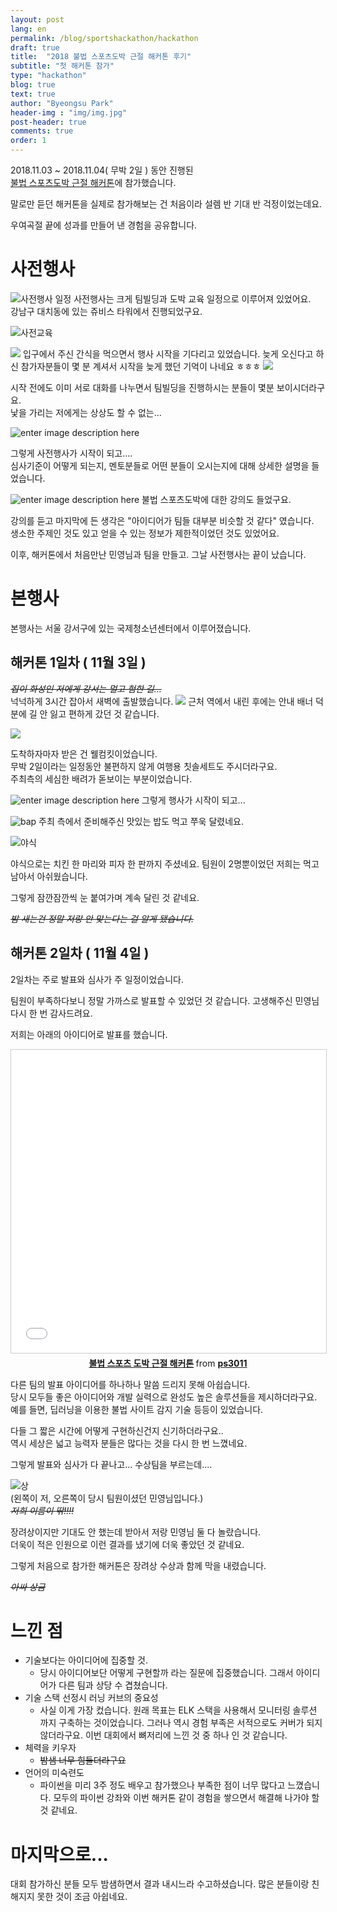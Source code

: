 ```yaml
---
layout: post
lang: en 
permalink: /blog/sportshackathon/hackathon
draft: true 
title:  "2018 불법 스포츠도박 근절 해커톤 후기"
subtitle: "첫 해커톤 참가"
type: "hackathon"
blog: true
text: true
author: "Byeongsu Park"
header-img : "img/img.jpg"
post-header: true
comments: true
order: 1
---
```



2018.11.03 ~ 2018.11.04( 무박 2일 ) 동안 진행된  
[불법 스포츠도박 근절 해커톤](http://www.sportshackathon.kr/)에 참가했습니다.

말로만 듣던 해커톤을 실제로 참가해보는 건 처음이라 설렘 반 기대 반 걱정이었는데요.

우여곡절 끝에 성과를 만들어 낸 경험을 공유합니다.

# 사전행사

![사전행사 일정](https://lh3.googleusercontent.com/oYOmOLBh0ztudpOorRemAQUzT0tcS7lqBub3RVQkLsi2A7x7mmPVRh7Imv5XjawBWIThnmXcUEqLbg)
사전행사는 크게 팀빌딩과 도박 교육 일정으로 이루어져 있었어요.  
강남구 대치동에 있는 쥬비스 타워에서 진행되었구요.

![사전교육](https://lh3.googleusercontent.com/ddxFJaZ9vYVPCrU5f-CMH3-i-ILvnrg_6B5YmiP6nKaENHv7_9amMUoUCe-Qi0jZ8OpnCLNpBkBB "사전교육 쥬비스타워")

![
](https://lh3.googleusercontent.com/tzMoxbz0HPO_3-SPXVGhZGVZ-TP1hMCVuZBKr4KtvIIW0pdefdQywJss04Fm62IHeqC6J5eD7yAT "waiting")
 입구에서 주신 간식을 먹으면서 행사 시작을 기다리고 있었습니다.
 늦게 오신다고 하신 참가자분들이 몇 분 계셔서 시작을 늦게 했던 기억이 나네요 ㅎㅎㅎ
![
](https://lh3.googleusercontent.com/-dsw73OOBHl1BQ4XaTCu7cYxRqZWlHyKD4FQuv94hEuN0lzRUa-tO3A1rIDdPYUAPhfXcqi0wpJG "before_start")

시작 전에도 이미 서로 대화를 나누면서 팀빌딩을 진행하시는 분들이 몇분 보이시더라구요.  
낯을 가리는 저에게는 상상도 할 수 없는...

![enter image description here](https://lh3.googleusercontent.com/JVKO8rXtpceLZ8m5qAIui9bKMdq3fyr9L-4Dok3utPz4Wh5_3czvYZwH3k0edmmgjTuyweilp-O5bg)

그렇게 사전행사가 시작이 되고....  
심사기준이 어떻게 되는지, 멘토분들로 어떤 분들이 오시는지에 대해 상세한 설명을 들었습니다.

![enter image description here](https://lh3.googleusercontent.com/vOB0sREDvkvnyRutGYcolLFcevD1GO_WAZzw-OBgnMN_4H1w5wXEALCAaAAa-JnlIfkjHW5z618c)
불법 스포츠도박에 대한 강의도 들었구요.

강의를 듣고 마지막에 든 생각은 "아이디어가 팀들 대부분 비슷할 것 같다" 였습니다.  
생소한 주제인 것도 있고 얻을 수 있는 정보가 제한적이었던 것도 있었어요.

이후, 해커톤에서 처음만난 민영님과 팀을 만들고. 그날 사전행사는 끝이 났습니다.

# 본행사
본행사는 서울 강서구에 있는 국제청소년센터에서 이루어졌습니다.


##  해커톤 1일차 ( 11월 3일 )

~~*집이 화성인 저에게 강서는 멀고 험한 길...*~~  
넉넉하게 3시간 잡아서 새벽에 출발했습니다.
![
](https://lh3.googleusercontent.com/GR7Fvfg61tAqIlQ6_NHhd5_0WQEy92WPbniHKqbSmOMjQYN5GYxewFE7byoyGtXIT_uknhi3dZLH "abroad")
근처 역에서 내린 후에는 안내 배너 덕분에 길 안 잃고 편하게 갔던 것 같습니다.

![
](https://lh3.googleusercontent.com/oPISgyIoTUCPGKORd26mgz68pPX7LrDSXGkC-YWEiF_aRY2_pHvnPrqSZEqEEK5qZ3c5FprRlkWI "welcome_kit")

도착하자마자 받은 건 웰컴킷이었습니다.  
무박 2일이라는 일정동안 불편하지 않게
여행용 칫솔세트도 주시더라구요.  
주최측의 세심한 배려가 돋보이는 부분이었습니다.

![enter image description here](https://lh3.googleusercontent.com/yfT-BUR3T1SIYkscGBoAF-OSbPHcaHidZxKRo268pK73CEljHvTgtfSE4uO5KtT1_5CDYCzigg6p)
그렇게 행사가 시작이 되고...

![bap](https://lh3.googleusercontent.com/mW_tkWU5bdRj8gH3YhlcuP4fFBd0FwRmLYmg2NPkLN-m7nktl_9UUvQmKuC-an6tbLYq1kd7Aa_T "dinner")
주최 측에서 준비해주신 맛있는 밥도 먹고
쭈욱 달렸네요.

![야식](https://lh3.googleusercontent.com/mHB1pCntuvighFG26WI-ZloWvlL8RceExvj7Gx7Zcbc7EC7sS3tUI1VTBl9OH8meQNZOfzLcsezx "dinner dinner chicken dinner")

야식으로는 치킨 한 마리와 피자 한 판까지 주셨네요.
팀원이 2명뿐이었던 저희는 먹고 남아서 아쉬웠습니다.

그렇게 잠깐잠깐씩 눈 붙여가며 계속 달린 것 같네요.

~~*밤 새는건 정말 저랑 안 맞는다는 걸 알게 됐습니다.*~~

## 해커톤 2일차 ( 11월 4일 )

2일차는 주로 발표와 심사가 주 일정이었습니다.

팀원이 부족하다보니 정말 가까스로 발표할 수 있었던 것 같습니다.
고생해주신 민영님 다시 한 번 감사드려요.

저희는 아래의 아이디어로 발표를 했습니다.

<center>
<iframe src="//www.slideshare.net/slideshow/embed_code/key/sLaUwQtCkOeyQY" width="595" height="485" frameborder="0" marginwidth="0" marginheight="0" scrolling="no" style="border:1px solid #CCC; border-width:1px; margin-bottom:5px; max-width: 100%;" allowfullscreen> </iframe> <div style="margin-bottom:5px"> <strong> <a href="//www.slideshare.net/ps3011/ss-122362448" title="불법 스포츠 도박 근절 해커톤" target="_blank">불법 스포츠 도박 근절 해커톤</a> </strong> from <strong><a href="https://www.slideshare.net/ps3011" target="_blank">ps3011</a></strong> </div>
</center>
  

    
 다른 팀의 발표 아이디어를 하나하나 말씀 드리지 못해 아쉽습니다.  
 당시 모두들 좋은 아이디어와 개발 실력으로 완성도 높은 솔루션들을 제시하더라구요.  
 예를 들면, 딥러닝을 이용한 불법 사이트 감지 기술 등등이 있었습니다.  

 다들 그 짧은 시간에 어떻게 구현하신건지 신기하더라구요..  
 역시 세상은 넓고 능력자 분들은 많다는 것을 다시 한 번 느꼈네요.

그렇게 발표와 심사가 다 끝나고...
수상팀을 부르는데....

![상](https://lh3.googleusercontent.com/bhAIWYYbKdLliyDjV77-Zo8-iauRWtMQdBeNIIMRPDCfSsmEyNML9aoXmRxDiZGy0GxBLYQCm0vL0g "award")  
(왼쪽이 저, 오른쪽이 당시 팀원이셨던 민영님입니다.)  
~~*저희 이름이 딲!!!!*~~

장려상이지만 기대도 안 했는데 받아서 저랑 민영님 둘 다 놀랐습니다.  
더욱이 적은 인원으로 이런 결과를 냈기에 더욱 좋았던 것 같네요.

그렇게 처음으로 참가한 해커톤은 장려상 수상과 함께 막을 내렸습니다.

~~*아싸 상금*~~

# 느낀 점

- 기술보다는 아이디어에 집중할 것.
	* 당시 아이디어보단 어떻게 구현할까 라는 질문에 집중했습니다.
	   그래서 아이디어가 다른 팀과 상당 수 겹쳤습니다.
- 기술 스택 선정시 러닝 커브의 중요성
	* 사실 이게 가장 컸습니다. 원래 목표는 ELK 스택을 사용해서 모니터링 솔루션 까지 구축하는 것이었습니다.
	그러나 역시 경험 부족은 서적으로도 커버가 되지 않더라구요. 이번 대회에서 뼈저리에 느낀 것 중 하나 인 것 같습니다.
- 체력을 키우자
	* ~~밤샘 너무 힘들더라구요~~
- 언어의 미숙련도
	* 파이썬을 미리 3주 정도 배우고 참가했으나 부족한 점이 너무 많다고 느꼈습니다.
	   모두의 파이썬 강좌와 이번 해커톤 같이 경험을 쌓으면서 해결해 나가야 할 것 같네요.

# 마지막으로...

대회 참가하신 분들 모두 밤샘하면서 결과 내시느라 수고하셨습니다.
많은 분들이랑 친해지지 못한 것이 조금 아쉽네요.
